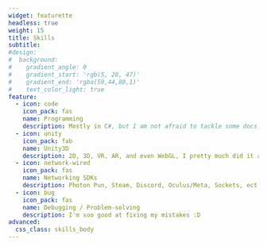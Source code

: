 ```yaml
---
widget: featurette
headless: true
weight: 15
title: Skills
subtitle: 
#design: 
#  background:
#    gradient_angle: 0
#    gradient_start: 'rgb(5, 28, 47)'
#    gradient_end: 'rgba(59,44,80,1)'
#    text_color_light: true
feature:
  - icon: code
    icon_pack: fas
    name: Programming
    description: Mostly in C#, but I am not afraid to tackle some docs.
  - icon: unity
    icon_pack: fab
    name: Unity3D
    description: 2D, 3D, VR, AR, and even WebGL, I pretty much did it all using the Unity 3D Engine.
  - icon: network-wired
    icon_pack: fas
    name: Networking SDKs
    description: Photon Pun, Steam, Discord, Oculus/Meta, Sockets, ect.
  - icon: bug
    icon_pack: fas
    name: Debugging / Problem-solving
    description: I'm soo good at fixing my mistakes :D
advanced:
  css_class: skills_body
---
```

